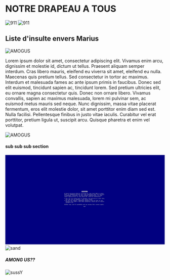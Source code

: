 
# NOTRE DRAPEAU A TOUS

<img src="https://upload.wikimedia.org/wikipedia/commons/thumb/6/6f/Flag_of_the_Democratic_Republic_of_the_Congo.svg/1280px-Flag_of_the_Democratic_Republic_of_the_Congo.svg.png" alt="911">

<img src="https://pbs.twimg.com/media/FadDR4uWQAAMlq4?format=jpg&name=small" alt="911">

## Liste d'insulte envers Marius

<img src="https://walpaperset.com/g/full/e/6/j/2890.jpg" alt="AMOGUS"> 


Lorem ipsum dolor sit amet, consectetur adipiscing elit. Vivamus enim arcu, dignissim et molestie id, dictum ut tellus. Praesent aliquam semper interdum. Cras libero mauris, eleifend eu viverra sit amet, eleifend eu nulla. Maecenas quis pretium tellus. Sed consectetur in tortor ac maximus. Interdum et malesuada fames ac ante ipsum primis in faucibus. Donec sed elit euismod, tincidunt sapien ac, tincidunt lorem. Sed pretium ultricies elit, eu ornare magna consectetur quis. Donec non ornare libero. Vivamus convallis, sapien ac maximus malesuada, lorem mi pulvinar sem, ac euismod metus mauris sed neque. Nunc dignissim, massa vitae placerat fermentum, eros elit molestie dolor, sit amet porttitor enim diam sed est. Nulla facilisi. Pellentesque finibus in justo vitae iaculis. Curabitur vel erat porttitor, pretium ligula ut, suscipit arcu. Quisque pharetra et enim vel volutpat. 

 <img src="https://wallpaperset.com/w/full/d/7/e/399553.jpg" alt="AMOGUS"> 
 
 #### sub sub sub section
 
 <img src="./bluescreen.jpg" alt="Blue Screen"> 

<img src="http://www.rona.ca/documents/ronaResponsive/SpecialPages/Projects/assets/images/template-diy/sandbox-with-lid/Diy-sandbox-with-lid-facebook.jpg" alt="sand">

 
 ##### AMONG US??
 <img src = "https://assets.puzzlefactory.pl/puzzle/369/033/original.jpg" alt = "sussY">



